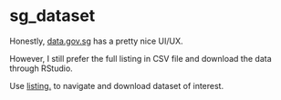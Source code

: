 # sg_dataset

Honestly, [data.gov.sg](https://data.gov.sg) has a pretty nice UI/UX.

However, I still prefer the full listing in CSV file and download the data through RStudio.

Use [listing.]("http://github.com/artidata/sg_dataset/blob/master/listing.R") to navigate and download dataset of interest.